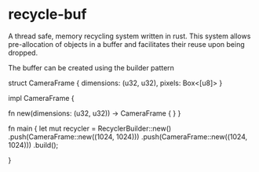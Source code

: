 # recycle-buf
A thread safe, memory recycling system written in rust. This system allows pre-allocation of objects in a buffer and facilitates their reuse upon being dropped. 

The buffer can be created using the builder pattern

struct CameraFrame {
  dimensions: (u32, u32),
  pixels: Box<[u8]>
}

impl CameraFrame {
  
  fn new(dimensions: (u32, u32)) -> CameraFrame {
  }
}


fn main {
  let mut recycler = RecyclerBuilder::new()
            .push(CameraFrame::new((1024, 1024)))
            .push(CameraFrame::new((1024, 1024)))
            .build();
            
  
}
